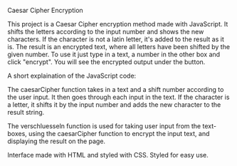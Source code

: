 Caesar Cipher Encryption


This project is a Caesar Cipher encryption method made with JavaScript. It shifts the letters according to the input number and shows the new characters. If the character is not a latin letter, it's added to the result as it is. The result is an encrypted text, where all letters have been shifted by the given number.
To use it just type in a text, a number in the other box and click "encrypt". You will see the encrypted output under the button.

A short explaination of the JavaScript code:

The caesarCipher function takes in a text and a shift number according to the user input. It then goes through each input in the text. If the character is a letter, it shifts it by the input number and adds the new character to the result string. 

The verschluesseln function is used for taking user input from the text-boxes, using the caesarCipher function to encrypt the input text, and displaying the result on the page.


Interface made with HTML and styled with CSS. Styled for easy use.

